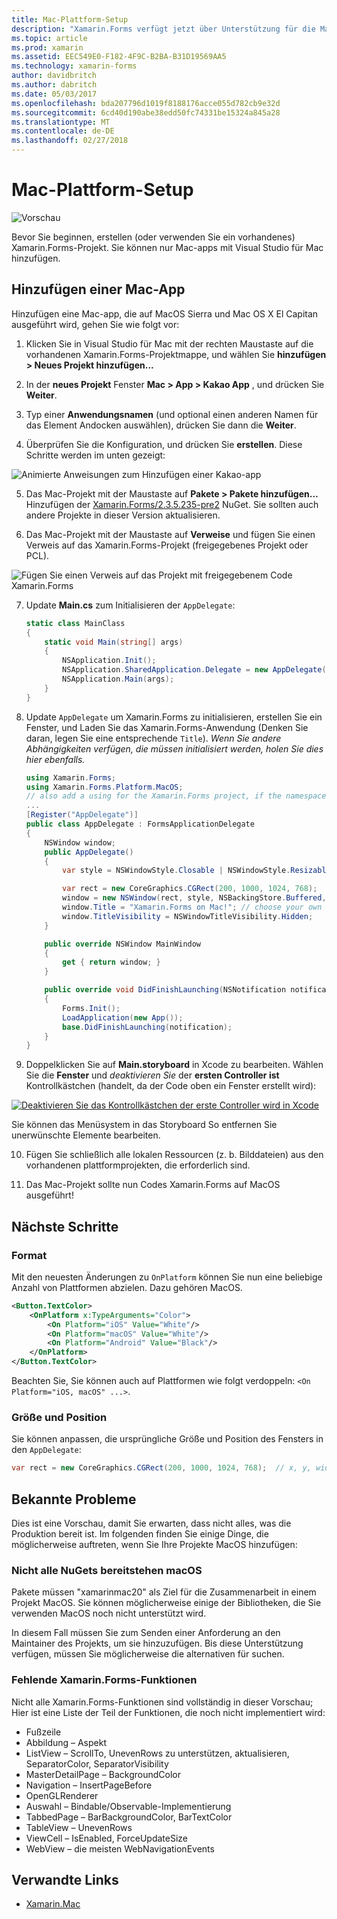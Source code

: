 ```yaml
---
title: Mac-Plattform-Setup
description: "Xamarin.Forms verfügt jetzt über Unterstützung für die Macintosh-Plattform"
ms.topic: article
ms.prod: xamarin
ms.assetid: EEC549E0-F182-4F9C-B2BA-B31D19569AA5
ms.technology: xamarin-forms
author: davidbritch
ms.author: dabritch
ms.date: 05/03/2017
ms.openlocfilehash: bda207796d1019f8188176acce055d782cb9e32d
ms.sourcegitcommit: 6cd40d190abe38edd50fc74331be15324a845a28
ms.translationtype: MT
ms.contentlocale: de-DE
ms.lasthandoff: 02/27/2018
---
```

# <a name="mac-platform-setup"></a>Mac-Plattform-Setup

![Vorschau](~/media/shared/preview.png)

Bevor Sie beginnen, erstellen (oder verwenden Sie ein vorhandenes) Xamarin.Forms-Projekt.
Sie können nur Mac-apps mit Visual Studio für Mac hinzufügen.

## <a name="adding-a-mac-app"></a>Hinzufügen einer Mac-App

Hinzufügen eine Mac-app, die auf MacOS Sierra und Mac OS X El Capitan ausgeführt wird, gehen Sie wie folgt vor:

1. Klicken Sie in Visual Studio für Mac mit der rechten Maustaste auf die vorhandenen Xamarin.Forms-Projektmappe, und wählen Sie **hinzufügen > Neues Projekt hinzufügen...**

2. In der **neues Projekt** Fenster **Mac > App > Kakao App** , und drücken Sie **Weiter**.

3. Typ einer **Anwendungsnamen** (und optional einen anderen Namen für das Element Andocken auswählen), drücken Sie dann die **Weiter**.

4. Überprüfen Sie die Konfiguration, und drücken Sie **erstellen**. Diese Schritte werden im unten gezeigt:

  ![Animierte Anweisungen zum Hinzufügen einer Kakao-app](mac-images/add-macos-proj.gif)

5. Das Mac-Projekt mit der Maustaste auf **Pakete > Pakete hinzufügen...**  Hinzufügen der [Xamarin.Forms/2.3.5.235-pre2](https://www.nuget.org/packages/Xamarin.Forms/2.3.5.235-pre2) NuGet. Sie sollten auch andere Projekte in dieser Version aktualisieren.

6. Das Mac-Projekt mit der Maustaste auf **Verweise** und fügen Sie einen Verweis auf das Xamarin.Forms-Projekt (freigegebenes Projekt oder PCL).

  ![Fügen Sie einen Verweis auf das Projekt mit freigegebenem Code Xamarin.Forms](mac-images/references-sml.png)

7. Update **Main.cs** zum Initialisieren der `AppDelegate`:

    ```csharp
    static class MainClass
    {
        static void Main(string[] args)
        {
            NSApplication.Init();
            NSApplication.SharedApplication.Delegate = new AppDelegate(); // add this line
            NSApplication.Main(args);
        }
    }
    ```

8. Update `AppDelegate` um Xamarin.Forms zu initialisieren, erstellen Sie ein Fenster, und Laden Sie das Xamarin.Forms-Anwendung (Denken Sie daran, legen Sie eine entsprechende `Title`). _Wenn Sie andere Abhängigkeiten verfügen, die müssen initialisiert werden, holen Sie dies hier ebenfalls._

    ```csharp
    using Xamarin.Forms;
    using Xamarin.Forms.Platform.MacOS;
    // also add a using for the Xamarin.Forms project, if the namespace is different to this file
    ...
    [Register("AppDelegate")]
    public class AppDelegate : FormsApplicationDelegate
    {
        NSWindow window;
        public AppDelegate()
        {
            var style = NSWindowStyle.Closable | NSWindowStyle.Resizable | NSWindowStyle.Titled;

            var rect = new CoreGraphics.CGRect(200, 1000, 1024, 768);
            window = new NSWindow(rect, style, NSBackingStore.Buffered, false);
            window.Title = "Xamarin.Forms on Mac!"; // choose your own Title here
            window.TitleVisibility = NSWindowTitleVisibility.Hidden;
        }

        public override NSWindow MainWindow
        {
            get { return window; }
        }

        public override void DidFinishLaunching(NSNotification notification)
        {
            Forms.Init();
            LoadApplication(new App());
            base.DidFinishLaunching(notification);
        }
    }
    ```

9. Doppelklicken Sie auf **Main.storyboard** in Xcode zu bearbeiten. Wählen Sie die **Fenster** und _deaktivieren Sie_ der **ersten Controller ist** Kontrollkästchen (handelt, da der Code oben ein Fenster erstellt wird):

  [ ![Deaktivieren Sie das Kontrollkästchen der erste Controller wird in Xcode](mac-images/xcode-init-controller-sml.png)](mac-images/xcode-init-controller.png)

  Sie können das Menüsystem in das Storyboard So entfernen Sie unerwünschte Elemente bearbeiten.

10. Fügen Sie schließlich alle lokalen Ressourcen (z. b. Bilddateien) aus den vorhandenen plattformprojekten, die erforderlich sind.

11. Das Mac-Projekt sollte nun Codes Xamarin.Forms auf MacOS ausgeführt!

## <a name="next-steps"></a>Nächste Schritte

### <a name="styling"></a>Format

Mit den neuesten Änderungen zu `OnPlatform` können Sie nun eine beliebige Anzahl von Plattformen abzielen. Dazu gehören MacOS.

```xml
<Button.TextColor>
    <OnPlatform x:TypeArguments="Color">
        <On Platform="iOS" Value="White"/>
        <On Platform="macOS" Value="White"/>
        <On Platform="Android" Value="Black"/>
    </OnPlatform>
</Button.TextColor>
```

Beachten Sie, Sie können auch auf Plattformen wie folgt verdoppeln: `<On Platform="iOS, macOS" ...>`.

### <a name="window-size-and-position"></a>Größe und Position

Sie können anpassen, die ursprüngliche Größe und Position des Fensters in den `AppDelegate`:

```csharp
var rect = new CoreGraphics.CGRect(200, 1000, 1024, 768);  // x, y, width, height
```

## <a name="known-issues"></a>Bekannte Probleme

Dies ist eine Vorschau, damit Sie erwarten, dass nicht alles, was die Produktion bereit ist. Im folgenden finden Sie einige Dinge, die möglicherweise auftreten, wenn Sie Ihre Projekte MacOS hinzufügen:

### <a name="not-all-nugets-are-ready-for-macos"></a>Nicht alle NuGets bereitstehen macOS

Pakete müssen "xamarinmac20" als Ziel für die Zusammenarbeit in einem Projekt MacOS. Sie können möglicherweise einige der Bibliotheken, die Sie verwenden MacOS noch nicht unterstützt wird.

In diesem Fall müssen Sie zum Senden einer Anforderung an den Maintainer des Projekts, um sie hinzuzufügen. Bis diese Unterstützung verfügen, müssen Sie möglicherweise die alternativen für suchen.

### <a name="missing-xamarinforms-features"></a>Fehlende Xamarin.Forms-Funktionen

Nicht alle Xamarin.Forms-Funktionen sind vollständig in dieser Vorschau; Hier ist eine Liste der Teil der Funktionen, die noch nicht implementiert wird:

* Fußzeile
* Abbildung – Aspekt
* ListView – ScrollTo, UnevenRows zu unterstützen, aktualisieren, SeparatorColor, SeparatorVisibility
* MasterDetailPage – BackgroundColor
* Navigation – InsertPageBefore
* OpenGLRenderer
* Auswahl – Bindable/Observable-Implementierung
* TabbedPage – BarBackgroundColor, BarTextColor
* TableView – UnevenRows
* ViewCell – IsEnabled, ForceUpdateSize
* WebView – die meisten WebNavigationEvents


## <a name="related-links"></a>Verwandte Links

- [Xamarin.Mac](~/mac/index.yml)
